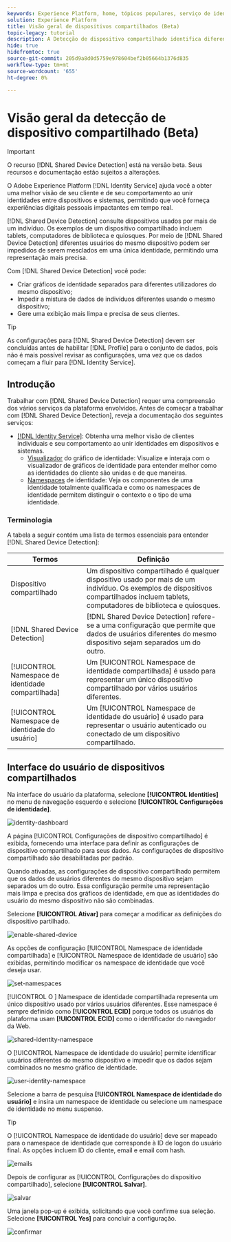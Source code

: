 ```yaml
---
keywords: Experience Platform, home, tópicos populares, serviço de identidade, serviço de identidade, dispositivos compartilhados, dispositivos compartilhados
solution: Experience Platform
title: Visão geral de dispositivos compartilhados (Beta)
topic-legacy: tutorial
description: A Detecção de dispositivo compartilhado identifica diferentes usuários autenticados do mesmo dispositivo, permitindo uma representação mais precisa dos dados do cliente nos gráficos de identidade
hide: true
hidefromtoc: true
source-git-commit: 205d9a8d0d5759e978604bef2b05664b1376d835
workflow-type: tm+mt
source-wordcount: '655'
ht-degree: 0%

---
```


# Visão geral da detecção de dispositivo compartilhado (Beta)

>[!IMPORTANT]
>
>O recurso [!DNL Shared Device Detection] está na versão beta. Seus recursos e documentação estão sujeitos a alterações.

O Adobe Experience Platform [!DNL Identity Service] ajuda você a obter uma melhor visão de seu cliente e de seu comportamento ao unir identidades entre dispositivos e sistemas, permitindo que você forneça experiências digitais pessoais impactantes em tempo real.

[!DNL Shared Device Detection] consulte dispositivos usados por mais de um indivíduo. Os exemplos de um dispositivo compartilhado incluem tablets, computadores de biblioteca e quiosques. Por meio de [!DNL Shared Device Detection] diferentes usuários do mesmo dispositivo podem ser impedidos de serem mesclados em uma única identidade, permitindo uma representação mais precisa.

Com [!DNL Shared Device Detection] você pode:

* Criar gráficos de identidade separados para diferentes utilizadores do mesmo dispositivo;
* Impedir a mistura de dados de indivíduos diferentes usando o mesmo dispositivo;
* Gere uma exibição mais limpa e precisa de seus clientes.

>[!TIP]
>
>As configurações para [!DNL Shared Device Detection] devem ser concluídas antes de habilitar [!DNL Profile] para o conjunto de dados, pois não é mais possível revisar as configurações, uma vez que os dados começam a fluir para [!DNL Identity Service].

## Introdução

Trabalhar com [!DNL Shared Device Detection] requer uma compreensão dos vários serviços da plataforma envolvidos. Antes de começar a trabalhar com [!DNL Shared Device Detection], reveja a documentação dos seguintes serviços:

* [[!DNL Identity Service]](../home.md): Obtenha uma melhor visão de clientes individuais e seu comportamento ao unir identidades em dispositivos e sistemas.
   * [Visualizador](./identity-graph-viewer.md) do gráfico de identidade: Visualize e interaja com o visualizador de gráficos de identidade para entender melhor como as identidades do cliente são unidas e de que maneiras.
   * [Namespaces](../namespaces.md) de identidade: Veja os componentes de uma identidade totalmente qualificada e como os namespaces de identidade permitem distinguir o contexto e o tipo de uma identidade.

### Terminologia

A tabela a seguir contém uma lista de termos essenciais para entender [!DNL Shared Device Detection]:

| Termos | Definição |
| --- | --- |
| Dispositivo compartilhado | Um dispositivo compartilhado é qualquer dispositivo usado por mais de um indivíduo. Os exemplos de dispositivos compartilhados incluem tablets, computadores de biblioteca e quiosques. |
| [!DNL Shared Device Detection] | [!DNL Shared Device Detection] refere-se a uma configuração que permite que dados de usuários diferentes do mesmo dispositivo sejam separados um do outro. |
| [!UICONTROL Namespace de identidade compartilhada] | Um [!UICONTROL Namespace de identidade compartilhada] é usado para representar um único dispositivo compartilhado por vários usuários diferentes. |
| [!UICONTROL Namespace de identidade do usuário] | Um [!UICONTROL Namespace de identidade do usuário] é usado para representar o usuário autenticado ou conectado de um dispositivo compartilhado. |

## Interface do usuário de dispositivos compartilhados

Na interface do usuário da plataforma, selecione **[!UICONTROL Identities]** no menu de navegação esquerdo e selecione **[!UICONTROL Configurações de identidade]**.

![identity-dashboard](../images/shared-device/identity-dashboard.png)

A página [!UICONTROL Configurações de dispositivo compartilhado] é exibida, fornecendo uma interface para definir as configurações de dispositivo compartilhado para seus dados. As configurações de dispositivo compartilhado são desabilitadas por padrão.

Quando ativadas, as configurações de dispositivo compartilhado permitem que os dados de usuários diferentes do mesmo dispositivo sejam separados um do outro. Essa configuração permite uma representação mais limpa e precisa dos gráficos de identidade, em que as identidades do usuário do mesmo dispositivo não são combinadas.

Selecione **[!UICONTROL Ativar]** para começar a modificar as definições do dispositivo partilhado.

![enable-shared-device](../images/shared-device/enable-shared-device.png)

As opções de configuração [!UICONTROL Namespace de identidade compartilhada] e [!UICONTROL Namespace de identidade de usuário] são exibidas, permitindo modificar os namespace de identidade que você deseja usar.

![set-namespaces](../images/shared-device/set-namespaces.png)

[!UICONTROL O ] Namespace de identidade compartilhada representa um único dispositivo usado por vários usuários diferentes. Esse namespace é sempre definido como **[!UICONTROL ECID]** porque todos os usuários da plataforma usam **[!UICONTROL ECID]** como o identificador do navegador da Web.

![shared-identity-namespace](../images/shared-device/shared-identity-namespace.png)

O [!UICONTROL Namespace de identidade do usuário] permite identificar usuários diferentes do mesmo dispositivo e impedir que os dados sejam combinados no mesmo gráfico de identidade.

![user-identity-namespace](../images/shared-device/user-identity-namespace.png)

Selecione a barra de pesquisa **[!UICONTROL Namespace de identidade do usuário]** e insira um namespace de identidade ou selecione um namespace de identidade no menu suspenso.

>[!TIP]
>
>O [!UICONTROL Namespace de identidade do usuário] deve ser mapeado para o namespace de identidade que corresponde à ID de logon do usuário final. As opções incluem ID do cliente, email e email com hash.

![emails](../images/shared-device/emails.png)

Depois de configurar as [!UICONTROL Configurações do dispositivo compartilhado], selecione **[!UICONTROL Salvar]**.

![salvar](../images/shared-device/save.png)

Uma janela pop-up é exibida, solicitando que você confirme sua seleção. Selecione **[!UICONTROL Yes]** para concluir a configuração.

![confirmar](../images/shared-device/confirm.png)
